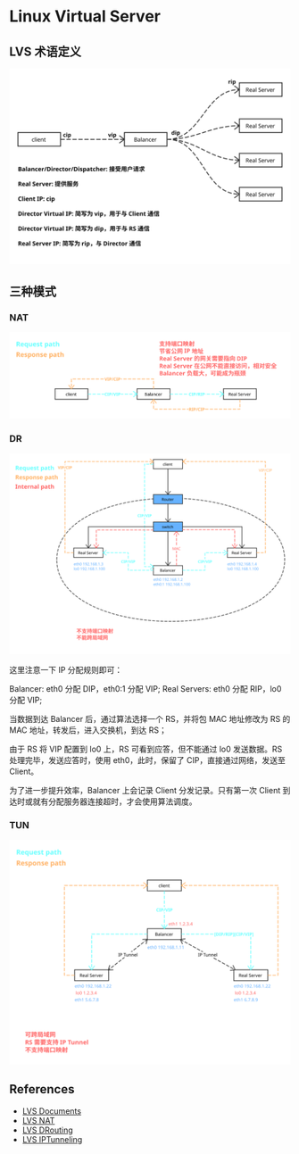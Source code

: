 # Linux Virtual Server

## LVS 术语定义

![LVS Basics](./images/lvs_basic.svg)

## 三种模式

### NAT

![LVS NAT](./images/lvs_nat.svg)

### DR

![LVS DR](./images/lvs_dr.svg)

这里注意一下 IP 分配规则即可：

Balancer: eth0 分配 DIP，eth0:1 分配 VIP;
Real Servers: eth0 分配 RIP，lo0 分配 VIP;

当数据到达 Balancer 后，通过算法选择一个 RS，并将包 MAC 地址修改为 RS 的 MAC 地址，转发后，进入交换机，到达 RS；

由于 RS 将 VIP 配置到 lo0 上，RS 可看到应答，但不能通过 lo0 发送数据。RS 处理完毕，发送应答时，使用 eth0，此时，保留了 CIP，直接通过网络，发送至 Client。

为了进一步提升效率，Balancer 上会记录 Client 分发记录。只有第一次 Client 到达时或就有分配服务器连接超时，才会使用算法调度。

### TUN

![LVS Tunneling](./images/lvs_tun.svg)

## References

- [LVS Documents](http://www.linuxvirtualserver.org/Documents.html)
- [LVS NAT](http://www.linuxvirtualserver.org/VS-NAT.html)
- [LVS DRouting](http://www.linuxvirtualserver.org/VS-DRouting.html)
- [LVS IPTunneling](http://www.linuxvirtualserver.org/VS-IPTunneling.html)
